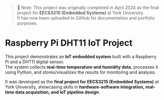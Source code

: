 > 📌 Note: This project was originally completed in April 2024 as the final project for **EECS3215 (Embedded Systems)** at York University.  
> It has now been uploaded to GitHub for documentation and portfolio purposes.

# Raspberry Pi DHT11 IoT Project

This project demonstrates an **IoT embedded system** built with a Raspberry Pi and a DHT11 digital sensor.  
The system collects **real-time temperature and humidity data**, processes it using Python, and stores/visualizes the results for monitoring and analysis.  

It was developed as the **final project for EECS3215 (Embedded Systems)** at York University, showcasing skills in **hardware-software integration, real-time data acquisition, and IoT pipeline design**.
